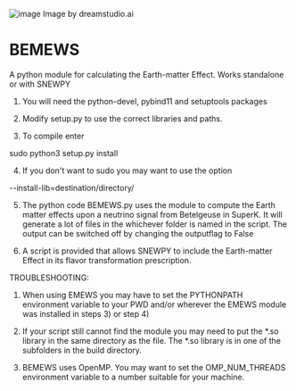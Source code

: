 ![image](https://github.com/SNEWS2/EMEWS/assets/44247426/e73b1dbc-67b4-4b9f-998f-ee55c9fdb151)
Image by dreamstudio.ai


# BEMEWS
A python module for calculating the Earth-matter Effect. Works standalone or with SNEWPY

1) You will need the python-devel, pybind11 and setuptools packages

2) Modify setup.py to use the correct libraries and paths. 

3) To compile enter 

sudo python3 setup.py install 

4) If you don't want to sudo you may want to use the option

--install-lib=destination/directory/

5) The python code BEMEWS.py uses the module to compute the Earth matter effects upon a neutrino signal
   from Betelgeuse in SuperK. It will generate a lot of files in the whichever folder is named
   in the script. The output can be switched off by changing the outputflag to False

6) A script is provided that allows SNEWPY to include the Earth-matter Effect in its flavor transformation
   prescription. 

TROUBLESHOOTING:

1) When using EMEWS you may have to set the PYTHONPATH environment variable to your PWD
   and/or wherever the EMEWS module was installed in steps 3) or step 4)

2) If your script still cannot find the module you may need to put the *.so library in the same directory
   as the file. The *.so library is in one of the subfolders in the build directory. 

3) BEMEWS uses OpenMP. You may want to set the OMP_NUM_THREADS environment variable to a number suitable for your machine.


